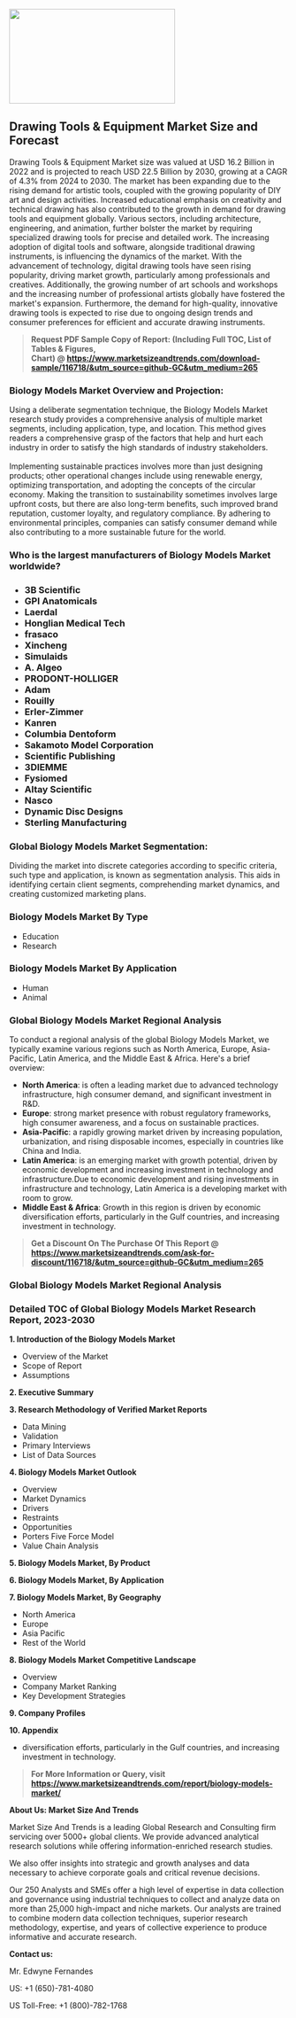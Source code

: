 <p><img class="alignnone size-medium wp-image-20088" src="https://ffe5etoiles.com/wp-content/uploads/2024/12/MST1-300x171.png" alt="" width="300" height="171" /></p><h2>Drawing Tools & Equipment Market Size and Forecast</h2><p>Drawing Tools & Equipment Market size was valued at USD 16.2 Billion in 2022 and is projected to reach USD 22.5 Billion by 2030, growing at a CAGR of 4.3% from 2024 to 2030. The market has been expanding due to the rising demand for artistic tools, coupled with the growing popularity of DIY art and design activities. Increased educational emphasis on creativity and technical drawing has also contributed to the growth in demand for drawing tools and equipment globally. Various sectors, including architecture, engineering, and animation, further bolster the market by requiring specialized drawing tools for precise and detailed work. The increasing adoption of digital tools and software, alongside traditional drawing instruments, is influencing the dynamics of the market. With the advancement of technology, digital drawing tools have seen rising popularity, driving market growth, particularly among professionals and creatives. Additionally, the growing number of art schools and workshops and the increasing number of professional artists globally have fostered the market's expansion. Furthermore, the demand for high-quality, innovative drawing tools is expected to rise due to ongoing design trends and consumer preferences for efficient and accurate drawing instruments.</p></p><blockquote id="" class=""><strong>Request PDF Sample Copy of Report: (Including Full TOC, List of Tables &amp; Figures, Chart)&nbsp;@&nbsp;<strong><a href="https://www.marketsizeandtrends.com/download-sample/116718/&utm_source=github-GC&utm_medium=265" target="_blank">https://www.marketsizeandtrends.com/download-sample/116718/&utm_source=github-GC&utm_medium=265</a></strong></strong></blockquote><h3 id="" class="">Biology Models Market&nbsp;Overview and Projection:</h3><p id="" class="">Using a deliberate segmentation technique, the Biology Models Market research study provides a comprehensive analysis of multiple market segments, including application, type, and location. This method gives readers a comprehensive grasp of the factors that help and hurt each industry in order to satisfy the high standards of industry stakeholders. <br /> <br />Implementing sustainable practices involves more than just designing products; other operational changes include using renewable energy, optimizing transportation, and adopting the concepts of the circular economy. Making the transition to sustainability sometimes involves large upfront costs, but there are also long-term benefits, such improved brand reputation, customer loyalty, and regulatory compliance. By adhering to environmental principles, companies can satisfy consumer demand while also contributing to a more sustainable future for the world.</p><h3 id="" class="">Who is the largest manufacturers of&nbsp;Biology Models Market worldwide?</h3><h3 class=""><p><ul><li>3B Scientific </li><li> GPI Anatomicals </li><li> Laerdal </li><li> Honglian Medical Tech </li><li> frasaco </li><li> Xincheng </li><li> Simulaids </li><li> A. Algeo </li><li> PRODONT-HOLLIGER </li><li> Adam </li><li> Rouilly </li><li> Erler-Zimmer </li><li> Kanren </li><li> Columbia Dentoform </li><li> Sakamoto Model Corporation </li><li> Scientific Publishing </li><li> 3DIEMME </li><li> Fysiomed </li><li> Altay Scientific </li><li> Nasco </li><li> Dynamic Disc Designs </li><li> Sterling Manufacturing</li></ul></p></h3><h3 id="" class="">Global&nbsp;Biology Models Market Segmentation:</h3><p id="" class="">Dividing the market into discrete categories according to specific criteria, such type and application, is known as segmentation analysis. This aids in identifying certain client segments, comprehending market dynamics, and creating customized marketing plans.</p><h3 id="" class="">Biology Models Market&nbsp;By Type</h3><p><p><ul><li>Education </li><li> Research</p></li></ul></p></p><h3 id="" class="">Biology Models Market&nbsp;By Application</h3><p class=""><p><ul><li>Human </li><li> Animal</li></ul></p></p><h3 id="" class="">Global Biology Models Market Regional Analysis</h3><p id="" class="">To conduct a regional analysis of the global Biology Models Market, we typically examine various regions such as North America, Europe, Asia-Pacific, Latin America, and the Middle East &amp; Africa. Here's a brief overview:</p><ul><li><strong>North America</strong>: is often a leading market due to advanced technology infrastructure, high consumer demand, and significant investment in R&amp;D.</li><li><strong>Europe</strong>: strong market presence with robust regulatory frameworks, high consumer awareness, and a focus on sustainable practices.</li><li><strong>Asia-Pacific</strong>: a rapidly growing market driven by increasing population, urbanization, and rising disposable incomes, especially in countries like China and India.</li><li><strong>Latin America</strong>: is an emerging market with growth potential, driven by economic development and increasing investment in technology and infrastructure.Due to economic development and rising investments in infrastructure and technology, Latin America is a developing market with room to grow.</li><li><strong>Middle East &amp; Africa</strong>: Growth in this region is driven by economic diversification efforts, particularly in the Gulf countries, and increasing investment in technology.</li></ul><blockquote id="" class=""><strong>Get a Discount On The Purchase Of This Report @ <strong><a href="https://www.marketsizeandtrends.com/ask-for-discount/116718/&utm_source=github-GC&utm_medium=265" target="_blank">https://www.marketsizeandtrends.com/ask-for-discount/116718/&utm_source=github-GC&utm_medium=265</a></strong></strong></blockquote><h3 id="" class="">Global Biology Models Market Regional Analysis</h3><h3 id="" class="">Detailed TOC of Global Biology Models Market Research Report, 2023-2030</h3><p id="" class=""><strong>1. Introduction of the Biology Models Market</strong></p><ul><li>Overview of the Market</li><li>Scope of Report</li><li>Assumptions</li></ul><p id="" class=""><strong>2. Executive Summary</strong></p><p id="" class=""><strong>3. Research Methodology of Verified Market Reports</strong></p><ul><li>Data Mining</li><li>Validation</li><li>Primary Interviews</li><li>List of Data Sources</li></ul><p id="" class=""><strong>4. Biology Models Market Outlook</strong></p><ul><li>Overview</li><li>Market Dynamics</li><li>Drivers</li><li>Restraints</li><li>Opportunities</li><li>Porters Five Force Model</li><li>Value Chain Analysis</li></ul><p id="" class=""><strong>5. Biology Models Market, By Product</strong></p><p id="" class=""><strong>6. Biology Models Market, By Application</strong></p><p id="" class=""><strong>7. Biology Models Market, By Geography</strong></p><ul><li>North America</li><li>Europe</li><li>Asia Pacific</li><li>Rest of the World</li></ul><p id="" class=""><strong>8. Biology Models Market Competitive Landscape</strong></p><ul><li>Overview</li><li>Company Market Ranking</li><li>Key Development Strategies</li></ul><p id="" class=""><strong>9. Company Profiles</strong></p><p id="" class=""><strong>10. Appendix</strong></p><ul><li>diversification efforts, particularly in the Gulf countries, and increasing investment in technology.</li></ul><blockquote id="" class=""><strong>For More Information or Query, visit <strong><strong><a href="https://www.marketsizeandtrends.com/report/biology-models-market/" target="_blank">https://www.marketsizeandtrends.com/report/biology-models-market/</a></strong></strong></strong></blockquote><p id="" class=""><strong>About Us: Market Size And Trends</strong></p><p id="" class="">Market Size And Trends is a leading Global Research and Consulting firm servicing over 5000+ global clients. We provide advanced analytical research solutions while offering information-enriched research studies.</p><p id="" class="">We also offer insights into strategic and growth analyses and data necessary to achieve corporate goals and critical revenue decisions.</p><p id="" class="">Our 250 Analysts and SMEs offer a high level of expertise in data collection and governance using industrial techniques to collect and analyze data on more than 25,000 high-impact and niche markets. Our analysts are trained to combine modern data collection techniques, superior research methodology, expertise, and years of collective experience to produce informative and accurate research.</p><p id="" class=""><strong>Contact us:</strong></p><p id="" class="">Mr. Edwyne Fernandes</p><p id="" class="">US: +1 (650)-781-4080</p><p id="" class="">US Toll-Free: +1 (800)-782-1768</p>
